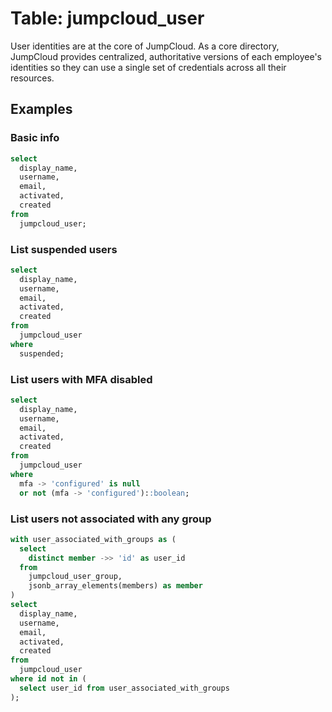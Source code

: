 # Table: jumpcloud_user

User identities are at the core of JumpCloud. As a core directory, JumpCloud provides centralized, authoritative versions of each employee's identities so they can use a single set of credentials across all their resources.

## Examples

### Basic info

```sql
select
  display_name,
  username,
  email,
  activated,
  created
from
  jumpcloud_user;
```

### List suspended users

```sql
select
  display_name,
  username,
  email,
  activated,
  created
from
  jumpcloud_user
where
  suspended;
```

### List users with MFA disabled

```sql
select
  display_name,
  username,
  email,
  activated,
  created
from
  jumpcloud_user
where
  mfa -> 'configured' is null
  or not (mfa -> 'configured')::boolean;
```

### List users not associated with any group

```sql
with user_associated_with_groups as (
  select
    distinct member ->> 'id' as user_id
  from
    jumpcloud_user_group,
    jsonb_array_elements(members) as member
)
select
  display_name,
  username,
  email,
  activated,
  created
from
  jumpcloud_user
where id not in (
  select user_id from user_associated_with_groups
);
```
